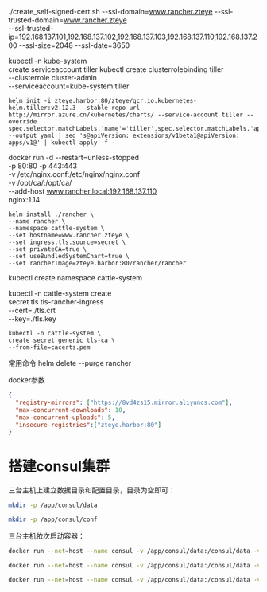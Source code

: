 ./create_self-signed-cert.sh --ssl-domain=www.rancher.zteye --ssl-trusted-domain=www.rancher.zteye \
--ssl-trusted-ip=192.168.137.101,192.168.137.102,192.168.137.103,192.168.137.110,192.168.137.200 --ssl-size=2048 --ssl-date=3650


kubectl  -n kube-system \
    create serviceaccount tiller
kubectl create clusterrolebinding tiller \
    --clusterrole cluster-admin \
    --serviceaccount=kube-system:tiller





    helm init -i zteye.harbor:80/zteye/gcr.io.kubernetes-helm.tiller:v2.12.3 --stable-repo-url http://mirror.azure.cn/kubernetes/charts/ --service-account tiller --override spec.selector.matchLabels.'name'='tiller',spec.selector.matchLabels.'app'='helm' --output yaml | sed 's@apiVersion: extensions/v1beta1@apiVersion: apps/v1@' | kubectl apply -f -



docker run -d --restart=unless-stopped \
  -p 80:80 -p 443:443 \
  -v /etc/nginx.conf:/etc/nginx/nginx.conf \
  -v /opt/ca/:/opt/ca/ \
  --add-host www.rancher.local:192.168.137.110 \
  nginx:1.14



    helm install ./rancher \
    --name rancher \
    --namespace cattle-system \
    --set hostname=www.rancher.zteye \
    --set ingress.tls.source=secret \
    --set privateCA=true \
    --set useBundledSystemChart=true \
    --set rancherImage=zteye.harbor:80/rancher/rancher

kubectl  create namespace cattle-system

kubectl -n cattle-system create \
    secret tls tls-rancher-ingress \
    --cert=./tls.crt \
    --key=./tls.key

    kubectl -n cattle-system \
    create secret generic tls-ca \
    --from-file=cacerts.pem





常用命令
helm delete --purge rancher



docker参数

```json
{
  "registry-mirrors": ["https://8vd4zs15.mirror.aliyuncs.com"],
  "max-concurrent-downloads": 10,
  "max-concurrent-uploads": 5,
  "insecure-registries":["zteye.harbor:80"]
}
```



# 搭建consul集群

三台主机上建立数据目录和配置目录，目录为空即可：

```bash
mkdir -p /app/consul/data

mkdir -p /app/consul/conf
```

三台主机依次启动容器：

```bash
docker run --net=host --name consul -v /app/consul/data:/consul/data -v /app/consul/conf:/consul/config -d zteye.harbor:80/zteye/consul consul agent -server -bind=192.168.137.110 -client 0.0.0.0 -ui -bootstrap-expect=3 -data-dir /consul/data -config-dir /consul/config

docker run --net=host --name consul -v /app/consul/data:/consul/data -v /app/consul/conf:/consul/config -d zteye.harbor:80/zteye/consul consul agent -server -bind=192.168.137.101 -client 0.0.0.0 -ui -bootstrap-expect=3 -data-dir /consul/data -config-dir /consul/config  -join  192.168.137.110

docker run --net=host --name consul -v /app/consul/data:/consul/data -v /app/consul/conf:/consul/config -d zteye.harbor:80/zteye/consul consul agent -server -bind=192.168.137.102 -client 0.0.0.0 -ui -bootstrap-expect=3 -data-dir /consul/data -config-dir /consul/config  -join  192.168.137.110
```


